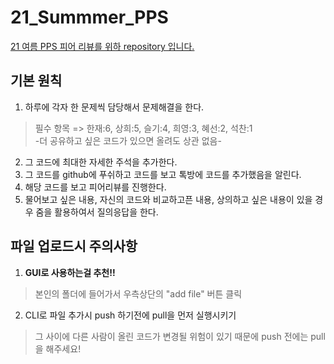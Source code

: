 # 21_Summmer_PPS
<u>21 여름 PPS 피어 리뷰를 위하 repository 입니다.</u>

## 기본 원칙

1. 하루에 각자 한 문제씩 담당해서 문제해결을 한다.
> 필수 항목 => 한재:6, 상희:5, 슬기:4, 희영:3, 혜선:2, 석찬:1 <br>
-더 공유하고 싶은 코드가 있으면 올려도 상관 없음-
2. 그 코드에 최대한 자세한 주석을 추가한다.
3. 그 코드를 github에 푸쉬하고 코드를 보고 톡방에 코드를 추가했음을 알린다.
4. 해당 코드를 보고 피어리뷰를 진행한다.
5. 물어보고 싶은 내용, 자신의 코드와 비교하고픈 내용, 상의하고 싶은 내용이 있을 경우 줌을 활용하여서 질의응답을 한다.

## 파일 업로드시 주의사항

1. **GUI로 사용하는걸 추천!!**
> 본인의 폴더에 들어가서 우측상단의 "add file" 버튼 클릭
2. CLI로 파일 추가시 push 하기전에 pull을 먼저 실행시키기
> 그 사이에 다른 사람이 올린 코드가 변경될 위험이 있기 때문에 push 전에는 pull을 해주세요!
